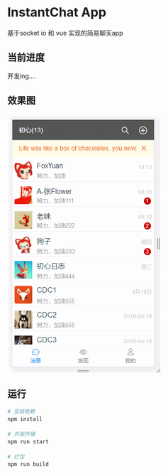 # InstantChat App

基于socket io 和 vue 实现的简易聊天app

## 当前进度

开发ing....

## 效果图

![效果图](https://github.com/forrestyuan/InstantChatApp/blob/master/instantchat.gif)

## 运行
```bash
# 安装依赖
npm install

# 开发环境
npm run start

# 打包
npm run build
```

